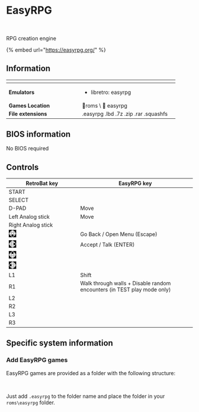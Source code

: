 # EasyRPG

<div align="left">

<figure><img src="https://i.imgur.com/khOjbUH.png" alt=""><figcaption></figcaption></figure>

</div>

RPG creation engine

{% embed url="https://easyrpg.org/" %}

## Information

<table data-header-hidden><thead><tr><th width="184"></th><th></th><th data-hidden></th></tr></thead><tbody><tr><td><strong>Emulators</strong></td><td><ul><li>libretro: easyrpg</li></ul></td><td></td></tr><tr><td><strong>Games Location</strong></td><td><span data-gb-custom-inline data-tag="emoji" data-code="1f4c2">📂</span>roms \ <span data-gb-custom-inline data-tag="emoji" data-code="1f4c2">📂</span> easyrpg</td><td></td></tr><tr><td><strong>File extensions</strong></td><td>.easyrpg .lbd .7z .zip .rar .squashfs</td><td></td></tr></tbody></table>

## BIOS information

No BIOS required

## Controls

<table><thead><tr><th width="258">RetroBat key</th><th width="443">EasyRPG key</th></tr></thead><tbody><tr><td>START</td><td></td></tr><tr><td>SELECT</td><td></td></tr><tr><td>D-PAD</td><td>Move</td></tr><tr><td>Left Analog stick</td><td>Move</td></tr><tr><td>Right Analog stick</td><td></td></tr><tr><td><img src="../../../.gitbook/assets/image (25).png" alt="A"></td><td>Go Back / Open Menu (Escape)</td></tr><tr><td><img src="../../../.gitbook/assets/image (11).png" alt="B"></td><td>Accept / Talk (ENTER)</td></tr><tr><td><img src="../../../.gitbook/assets/image (45).png" alt="" data-size="original"></td><td></td></tr><tr><td><img src="../../../.gitbook/assets/image (43).png" alt="" data-size="line"></td><td></td></tr><tr><td>L1</td><td>Shift</td></tr><tr><td>R1</td><td>Walk through walls + Disable random encounters (in TEST play mode only)</td></tr><tr><td>L2</td><td></td></tr><tr><td>R2</td><td></td></tr><tr><td>L3</td><td></td></tr><tr><td>R3</td><td></td></tr></tbody></table>

## Specific system information

### Add EasyRPG games

EasyRPG games are provided as a folder with the following structure:

<div align="left">

<figure><img src="https://i.imgur.com/fW4ypgs.png" alt=""><figcaption></figcaption></figure>

</div>

Just add `.easyrpg` to the folder name and place the folder in your `roms\easyrpg` folder.
